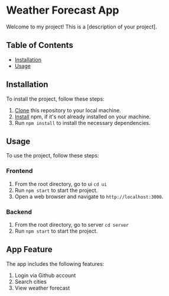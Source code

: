 
# Weather Forecast App

Welcome to my project! This is a [description of your project].

## Table of Contents

-   [Installation](https://chat.openai.com/chat#installation)
-   [Usage](https://chat.openai.com/chat#usage)

## Installation

To install the project, follow these steps:

1.  [Clone](https://github.com/rean-neil/weather-forecast-app) this repository to your local machine.
2.  [Install](https://www.npmjs.com/get-npm) npm, if it's not already installed on your machine.
3.  Run `npm install` to install the necessary dependencies.

## Usage

To use the project, follow these steps:

### Frontend
1.  From the root directory, go to ui `cd ui` 
2.  Run `npm start` to start the project.
3.  Open a web browser and navigate to `http://localhost:3000`.

### Backend
1.  From the root directory, go to server `cd server`
2.  Run `npm start` to start the project.

## App Feature

The app includes the following features:

 1. Login via Github account
 2. Search cities
 3. View weather forecast